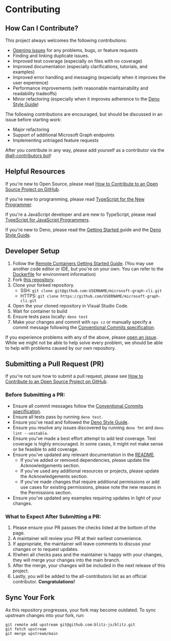 # Contributing

## How Can I Contribute?

This project always welcomes the following contributions:

- [Opening issues](https://github.com/nakleiderer/microsoft-graph-cli/issues/new) for any problems, bugs, or feature requests
- Finding and linking duplicate issues.
- Improved test coverage (especially on files with no coverage)
- Improved documentation (especially clarifications, tutorials, and examples)
- Improved error handling and messaging (especially when it improves the user experience)
- Performance improvements (with reasonable maintainability and readability tradeoffs)
- Minor refactoring (especially when it improves adherence to the [Deno Style Guide](https://deno.land/manual/contributing/style_guide))

The following contributions are encouraged, but should be discussed in an issue before starting work:

- Major refactoring
- Support of additional Microsoft Graph endpoints
- Implementing untriaged feature requests

After you contribute in any way, please add yourself as a contributor via the [@all-contributors bot](https://allcontributors.org/docs/en/bot/usage)!

## Helpful Resources

If you're new to Open Source, please read [How to Contribute to an Open Source Project on GitHub](https://egghead.io/courses/how-to-contribute-to-an-open-source-project-on-github).

If you're new to programming, please read [TypeScript for the New Programmer](https://www.typescriptlang.org/docs/handbook/typescript-from-scratch.html).

If you're a JavaScript developer and are new to TypeScript, please read [TypeScript for JavaScript Programmers](https://www.typescriptlang.org/docs/handbook/typescript-in-5-minutes.html).

If you're new to Deno, please read the [Getting Started
](https://deno.land/manual@master/getting_started) guide and the [Deno Style Guide](https://deno.land/manual/contributing/style_guide).

## Developer Setup

1. Follow the [Remote Containers Getting Started Guide](https://code.visualstudio.com/docs/remote/containers#_getting-started). (You may use another code editor or IDE, but you're on your own. You can refer to the [Dockerfile](.devcontainer/Dockerfile) for environment information)
1. Fork [this repository](https://github.com/nakleiderer/microsoft-graph-cli).
1. Clone your forked repository.
   - SSH: `git clone git@github.com:USERNAME/microsoft-graph-cli.git`
   - HTTPS: `git clone https://github.com/USERNAME/microsoft-graph-cli.git`
1. Open the your cloned repository in Visual Studio Code.
1. Wait for container to build
1. Ensure tests pass locally: `deno test`
1. Make your changes and commit with `npx cz` or manually specify a commit message following the [Conventional Commits specification](https://www.conventionalcommits.org/en/v1.0.0/#summary).

If you experience problems with any of the above, please [open an issue](https://github.com/nakleiderer/microsoft-graph-cli/issues/new). While we might not be able to help solve every problem, we should be able to help with problems caused by our own repository.

## Submitting a Pull Request (PR)

If you're not sure how to submit a pull request, please see [How to Contribute to an Open Source Project on GitHub](https://egghead.io/courses/how-to-contribute-to-an-open-source-project-on-github).

### Before Submitting a PR:

- Ensure all commit messages follow the [Conventional Commits specification](https://www.conventionalcommits.org/en/v1.0.0/#summary).
- Ensure all tests pass by running `deno test`.
- Ensure you've read and followed the [Deno Style Guide](https://deno.land/manual/contributing/style_guide).
- Ensure you resolve any issues discovered by running `deno fmt` and `deno lint --unstable`.
- Ensure you've made a best effort attempt to add test coverage. Test coverage is highly encouraged. In some cases, it might not make sense or be feasible to add coverage.
- Ensure you've updated any relevant documentation in the [README](README.md).
  - If you've added or removed dependencies, please update the Acknowledgements section.
  - If you've used any additional resources or projects, please update the Acknowledgements section.
  - If you've made changes that require additional permissions or add use cases for existing permissions, please note the new reasons in the Permissions section.
- Ensure you've updated any examples requiring updates in light of your changes.

### What to Expect After Submitting a PR:

1. Please ensure your PR passes the checks listed at the bottom of the page.
1. A maintainer will review your PR at their earliest convenience.
1. If appropriate, the maintainer will leave comments to discuss your changes or to request updates.
1. If/when all checks pass and the maintainer is happy with your changes, they will merge your changes into the main branch.
1. After the merge, your changes will be included in the next release of this project.
1. Lastly, you will be added to the all-contributors list as an official contributor. **Congratulations!**

## Sync Your Fork

As this repository progresses, your fork may become outdated. To sync upstream changes into your fork, run:

```
git remote add upstream git@github.com:blitz-js/blitz.git
git fetch upstream
git merge upstream/main
```
